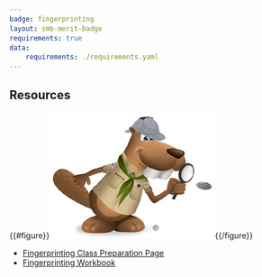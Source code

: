 ```yaml
---
badge: fingerprinting
layout: smb-merit-badge
requirements: true
data:
    requirements: ./requirements.yaml
---
```


## Resources

{{#figure}}<img src="fingerprinting-bucky.jpg" class="W(100%)" />{{/figure}}
* [Fingerprinting Class Preparation Page](fingerprinting-cpp.pdf)
* [Fingerprinting Workbook](fingerprinting-workbook.pdf)
